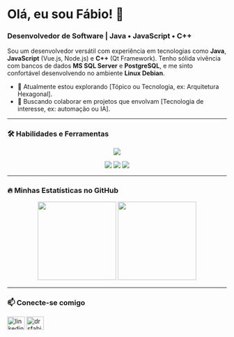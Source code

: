 # Olá, eu sou Fábio! 👋

### Desenvolvedor de Software | Java • JavaScript • C++

Sou um desenvolvedor versátil com experiência em tecnologias como **Java**, **JavaScript** (Vue.js, Node.js) e **C++** (Qt Framework). Tenho sólida vivência com bancos de dados **MS SQL Server** e **PostgreSQL**, e me sinto confortável desenvolvendo no ambiente **Linux Debian**.

- 🌱 Atualmente estou explorando [Tópico ou Tecnologia, ex: Arquitetura Hexagonal].
- 💞️ Buscando colaborar em projetos que envolvam [Tecnologia de interesse, ex: automação ou IA].

---

### 🛠️ Habilidades e Ferramentas

<p align="center">
  <a href="https://skillicons.dev">
    <img src="https://skillicons.dev/icons?i=java,javascript,cpp,vue,nodejs,qt,postgres,mssql,debian&perline=5" />
  </a>
</p>

<p align="center">
  <img src="https://img.shields.io/badge/Lazarus_IDE-4E9A06?style=for-the-badge" />
  <img src="https://img.shields.io/badge/LSP-Protocol-blueviolet?style=for-the-badge" />
  <img src="https://img.shields.io/badge/Replit_AI-203A44?style=for-the-badge" />
</p>

---

### 🔥 Minhas Estatísticas no GitHub

<p align="center">
  <img height="180em" src="https://github-readme-stats.vercel.app/api?username=drsfabio&show_icons=true&theme=dracula&include_all_commits=true&count_private=true"/>
  <img height="180em" src="https://github-readme-stats.vercel.app/api/top-langs/?username=drsfabio&layout=compact&langs_count=7&theme=dracula"/>
</p>

---

### 📫 Conecte-se comigo

<p align="left">
<a href="[LINK_PARA_SEU_LINKEDIN]" target="blank"><img align="center" src="https://raw.githubusercontent.com/rahuldkjain/github-profile-readme-generator/master/src/images/icons/Social/linked-in-alt.svg" alt="linkedin.com/drsfabio" height="30" width="40" /></a>
<a href="mailto:[SEU_EMAIL@exemplo.com]" target="blank"><img align="center" src="https://raw.githubusercontent.com/rahuldkjain/github-profile-readme-generator/master/src/images/icons/Social/google.svg" alt="drsfabio@outlook.com" height="30" width="40" /></a>
</p>
